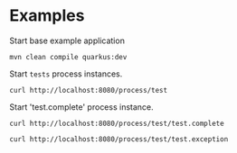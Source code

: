 # Examples

Start base example application
```shell
mvn clean compile quarkus:dev
```
Start `tests` process instances.

```shell
curl http://localhost:8080/process/test
```

Start 'test.complete' process instance.

```shell
curl http://localhost:8080/process/test/test.complete
```

```shell
curl http://localhost:8080/process/test/test.exception
```
